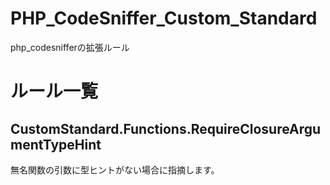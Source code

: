 # PHP_CodeSniffer_Custom_Standard
php_codesnifferの拡張ルール

# ルール一覧
## CustomStandard.Functions.RequireClosureArgumentTypeHint
無名関数の引数に型ヒントがない場合に指摘します。
